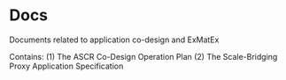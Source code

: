 Docs
====

Documents related to application co-design and ExMatEx

Contains:
(1) The ASCR Co-Design Operation Plan
(2) The Scale-Bridging Proxy Application Specification
